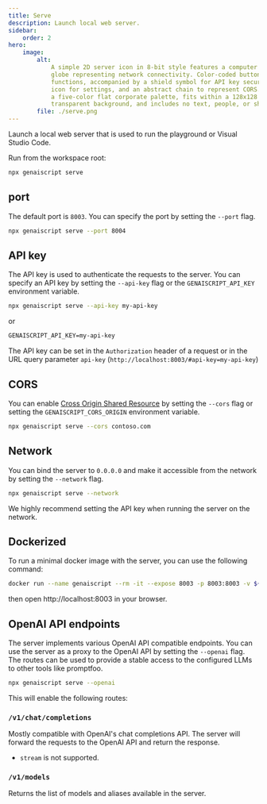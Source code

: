 ```yaml
---
title: Serve
description: Launch local web server.
sidebar:
    order: 2
hero:
    image:
        alt:
            A simple 2D server icon in 8-bit style features a computer tower and a
            globe representing network connectivity. Color-coded buttons indicate API
            functions, accompanied by a shield symbol for API key security, a gear
            icon for settings, and an abstract chain to represent CORS. The icon uses
            a five-color flat corporate palette, fits within a 128x128 frame, has a
            transparent background, and includes no text, people, or shadows.
        file: ./serve.png
---
```


Launch a local web server that is used to run the playground
or Visual Studio Code.

Run from the workspace root:

```bash
npx genaiscript serve
```

## port

The default port is `8003`. You can specify the port by setting the `--port` flag.

```bash
npx genaiscript serve --port 8004
```

## API key

The API key is used to authenticate the requests to the server.
You can specify an API key by setting the `--api-key` flag or the `GENAISCRIPT_API_KEY` environment variable.

```bash
npx genaiscript serve --api-key my-api-key
```

or

```txt title=".env"
GENAISCRIPT_API_KEY=my-api-key
```

The API key can be set in the `Authorization` header of a request or in the URL query parameter `api-key` (`http://localhost:8003/#api-key=my-api-key`)

## CORS

You can enable [Cross Origin Shared Resource](https://developer.mozilla.org/en-US/docs/Web/HTTP/CORS) by setting the `--cors` flag or setting the `GENAISCRIPT_CORS_ORIGIN` environment variable.

```bash
npx genaiscript serve --cors contoso.com
```

## Network

You can bind the server to `0.0.0.0` and make it accessible from the network by setting the `--network` flag.

```bash
npx genaiscript serve --network
```

We highly recommend setting the API key when running the server on the network.

## Dockerized

To run a minimal docker image with the server, you can use the following command:

```sh
docker run --name genaiscript --rm -it --expose 8003 -p 8003:8003 -v ${PWD}:/workspace -w /workspace node:alpine npx --yes genaiscript serve --network
```

then open http://localhost:8003 in your browser.

## OpenAI API endpoints

The server implements various OpenAI API compatible endpoints. You can use the server as a proxy to the OpenAI API by setting the `--openai` flag.
The routes can be used to provide a stable access to the configured LLMs to other tools like promptfoo.

```bash
npx genaiscript serve --openai
```

This will enable the following routes:

### `/v1/chat/completions`

Mostly compatible with OpenAI's chat completions API. The server will forward the requests to the OpenAI API and return the response.

- `stream` is not supported.

### `/v1/models`

Returns the list of models and aliases available in the server.
